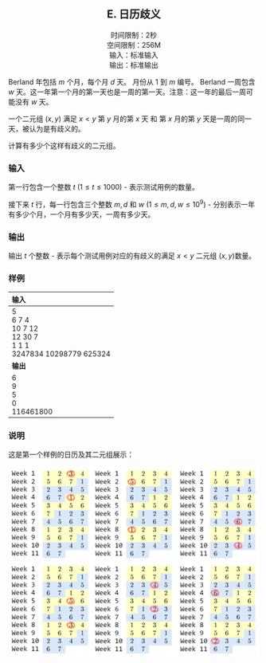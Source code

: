 ## <center>E. 日历歧义</center>

<center> 时间限制：2秒</center>
<center> 空间限制：256M</center>
<center> 输入：标准输入</center>
<center> 输出：标准输出</center>


Berland 年包括 $m$ 个月，每个月 $d$ 天。 月份从 $1$ 到 $m$ 编号。 Berland 一周包含 $w$ 天。这一年第一个月的第一天也是一周的第一天。注意：这一年的最后一周可能没有 $w$ 天。

一个二元组 ($x, y$) 满足 $x \lt y$ 第 $y$ 月的第 $x$ 天 和 第 $x$ 月的第 $y$ 天是一周的同一天，被认为是有歧义的。

计算有多少个这样有歧义的二元组。

### 输入

第一行包含一个整数 $t$ ($1 \leq t \leq 1000$) - 表示测试用例的数量。

接下来 $t$ 行，每一行包含三个整数 $m, d$ 和 $w$ ($1 \leq m, d, w \leq 10^9$) - 分别表示一年有多少个月，一个月有多少天，一周有多少天。

### 输出

输出 $t$ 个整数 - 表示每个测试用例对应的有歧义的满足 $x \lt y$ 二元组 $(x, y)$数量。

### 样例

|输入|
|:------|
|5<br>6 7 4<br>10 7 12<br>12 30 7<br>1 1 1<br>3247834 10298779 625324|
|**输出**|
|6<br>9<br>5<br>0<br>116461800|

### 说明

这是第一个样例的日历及其二元组展示：

![](https://github.com/yydaily/cf_solution/blob/master/1389/E/cf_1389_E.png?raw=true)

